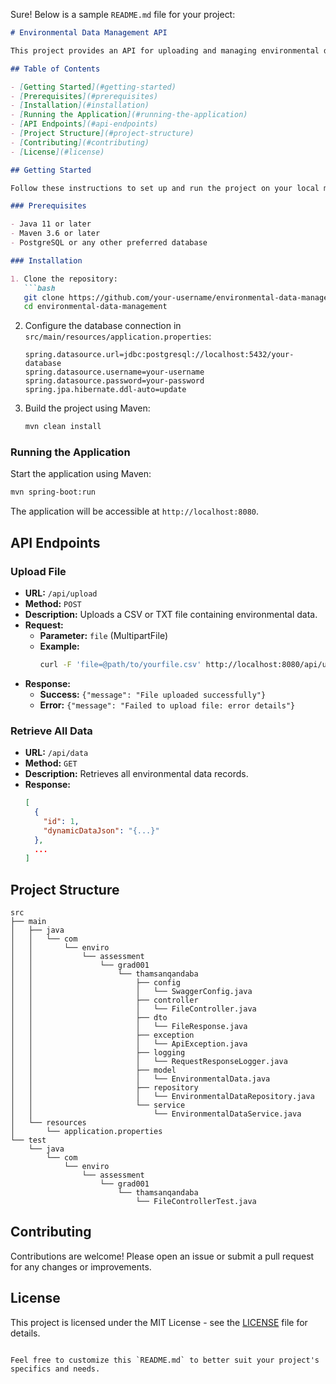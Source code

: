 Sure! Below is a sample `README.md` file for your project:

```markdown
# Environmental Data Management API

This project provides an API for uploading and managing environmental data files in CSV and TXT formats. The API includes endpoints for file uploads and retrieving stored data.

## Table of Contents

- [Getting Started](#getting-started)
- [Prerequisites](#prerequisites)
- [Installation](#installation)
- [Running the Application](#running-the-application)
- [API Endpoints](#api-endpoints)
- [Project Structure](#project-structure)
- [Contributing](#contributing)
- [License](#license)

## Getting Started

Follow these instructions to set up and run the project on your local machine.

### Prerequisites

- Java 11 or later
- Maven 3.6 or later
- PostgreSQL or any other preferred database

### Installation

1. Clone the repository:
   ```bash
   git clone https://github.com/your-username/environmental-data-management.git
   cd environmental-data-management
   ```

2. Configure the database connection in `src/main/resources/application.properties`:
   ```properties
   spring.datasource.url=jdbc:postgresql://localhost:5432/your-database
   spring.datasource.username=your-username
   spring.datasource.password=your-password
   spring.jpa.hibernate.ddl-auto=update
   ```

3. Build the project using Maven:
   ```bash
   mvn clean install
   ```

### Running the Application

Start the application using Maven:
```bash
mvn spring-boot:run
```

The application will be accessible at `http://localhost:8080`.

## API Endpoints

### Upload File

- **URL:** `/api/upload`
- **Method:** `POST`
- **Description:** Uploads a CSV or TXT file containing environmental data.
- **Request:**
    - **Parameter:** `file` (MultipartFile)
    - **Example:**
      ```bash
      curl -F 'file=@path/to/yourfile.csv' http://localhost:8080/api/upload
      ```
- **Response:**
    - **Success:** `{"message": "File uploaded successfully"}`
    - **Error:** `{"message": "Failed to upload file: error details"}`

### Retrieve All Data

- **URL:** `/api/data`
- **Method:** `GET`
- **Description:** Retrieves all environmental data records.
- **Response:**
  ```json
  [
    {
      "id": 1,
      "dynamicDataJson": "{...}"
    },
    ...
  ]
  ```

## Project Structure

```
src
├── main
│   ├── java
│   │   └── com
│   │       └── enviro
│   │           └── assessment
│   │               └── grad001
│   │                   └── thamsanqandaba
│   │                       ├── config
│   │                       │   └── SwaggerConfig.java
│   │                       ├── controller
│   │                       │   └── FileController.java
│   │                       ├── dto
│   │                       │   └── FileResponse.java
│   │                       ├── exception
│   │                       │   └── ApiException.java
│   │                       ├── logging
│   │                       │   └── RequestResponseLogger.java
│   │                       ├── model
│   │                       │   └── EnvironmentalData.java
│   │                       ├── repository
│   │                       │   └── EnvironmentalDataRepository.java
│   │                       └── service
│   │                           └── EnvironmentalDataService.java
│   └── resources
│       └── application.properties
└── test
    └── java
        └── com
            └── enviro
                └── assessment
                    └── grad001
                        └── thamsanqandaba
                            └── FileControllerTest.java
```

## Contributing

Contributions are welcome! Please open an issue or submit a pull request for any changes or improvements.

## License

This project is licensed under the MIT License - see the [LICENSE](LICENSE) file for details.
```

Feel free to customize this `README.md` to better suit your project's specifics and needs.